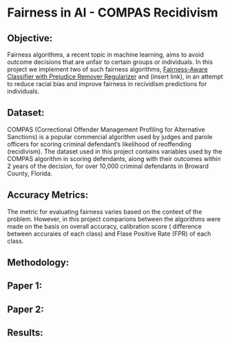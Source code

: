 
# Fairness in AI - COMPAS Recidivism

## Objective:

Fairness algorithms, a recent topic in machine learning, aims to avoid outcome decisions that are unfair to certain groups or individuals. In this project we implement two of such fairness algorithms, [Fairness-Aware Classifier with Prejudice Remover Regularizer](https://www.researchgate.net/publication/262176212_Fairness-Aware_Classifier_with_Prejudice_Remover_Regularizer) and (insert link), in an attempt to reduce racial bias and improve fairness in recividism predictions for individuals.

## Dataset:
COMPAS (Correctional Offender Management Profiling for Alternative Sanctions) is a popular commercial algorithm used by judges and parole officers for scoring criminal defendant’s likelihood of reoffending (recidivism). The dataset used in this project contains variables used by the COMPAS algorithm in scoring defendants, along with their outcomes within 2 years of the decision, for over 10,000 criminal defendants in Broward County, Florida. 

## Accuracy Metrics:
The metric for evaluating fairness varies based on the context of the problem. However, in this project comparions between the algorithms were made on the basis on overall accuracy, calibration score ( difference between accuraies of each class) and Flase Positive Rate (FPR) of each class.

## Methodology:

## Paper 1:

## Paper 2:

## Results:
